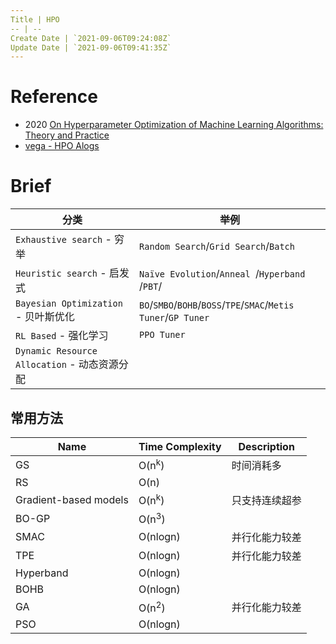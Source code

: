 ```yaml
---
Title | HPO
-- | --
Create Date | `2021-09-06T09:24:08Z`
Update Date | `2021-09-06T09:41:35Z`
---
```

# Reference
- 2020 [On Hyperparameter Optimization of Machine Learning Algorithms: Theory and Practice](https://arxiv.org/pdf/2007.15745.pdf) 
- [vega - HPO Alogs](http://www.noahlab.com.hk/opensource/vega/docs/algorithms/hpo.html)

# Brief

分类 | 举例
-- | --
`Exhaustive search` -  穷举 | `Random Search`/`Grid Search`/`Batch`
`Heuristic search` - 启发式 | `Naïve Evolution`/`Anneal `/`Hyperband `/`PBT`/
`Bayesian Optimization` - 贝叶斯优化 | `BO`/`SMBO`/`BOHB`/`BOSS`/`TPE`/`SMAC`/`Metis Tuner`/`GP Tuner`
`RL Based` - 强化学习 | `PPO Tuner`
`Dynamic Resource Allocation` - 动态资源分配 |

## 常用方法

Name | Time Complexity | Description
-- | -- | --
GS | O(n<sup>k</sup>) | 时间消耗多
RS | O(n) | 
Gradient-based models | O(n<sup>k</sup>) | 只支持连续超参
BO-GP | O(n<sup>3</sup>)
SMAC | O(nlogn) | 并行化能力较差
TPE | O(nlogn) | 并行化能力较差
Hyperband | O(nlogn)
BOHB | O(nlogn)
GA | O(n<sup>2</sup>) | 并行化能力较差
PSO | O(nlogn)
